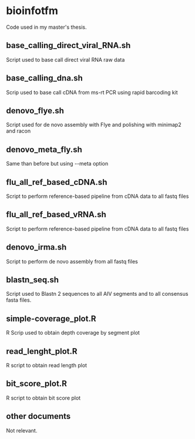 # bioinfotfm
Code used in my master's thesis. 


## base_calling_direct_viral_RNA.sh 

Script used to base call direct viral RNA raw data 

## base_calling_dna.sh 

Scrip used to base call cDNA from ms-rt PCR using rapid barcoding kit

## denovo_flye.sh 

Script used for de novo assembly with Flye and polishing with minimap2 and racon 

## denovo_meta_fly.sh 

Same than before but using --meta option 

## flu_all_ref_based_cDNA.sh 

Script to perform reference-based pipeline from cDNA data to all fastq files 

## flu_all_ref_based_vRNA.sh 

Script to perform reference-based pipeline from cDNA data to all fastq files 

## denovo_irma.sh 

Script to perform de novo assembly from all fastq files 

## blastn_seq.sh 

Script used to Blastn 2 sequences to all AIV segments and to all consensus fasta files.

## simple-coverage_plot.R

R Scrip used to obtain depth coverage by segment plot

## read_lenght_plot.R 

R script to obtain read length plot 

## bit_score_plot.R 

R script to obtain bit score plot 


## other documents 

Not relevant.


